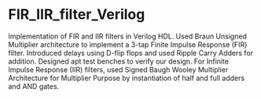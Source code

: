 # FIR_IIR_filter_Verilog
Implementation of FIR and IIR filters in Verilog HDL. 
Used Braun Unsigned Multiplier architecture to implement a 3-tap Finite Impulse Response (FIR) filter. Introduced delays using D-flip flops and used Ripple Carry Adders for addition. Designed apt test benches to verify our design.
For Infinite Impulse Response (IIR) filters, used Signed Baugh Wooley Multiplier Architecture for Multiplier Purpose by instantiation of half and full adders and AND gates.  
